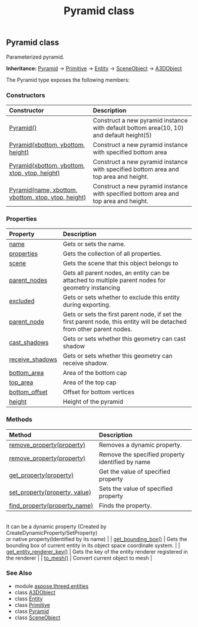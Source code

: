 ﻿---
title: Pyramid class
second_title: Aspose.3D for Python via .NET API References
description: 
type: docs
weight: 290
url: /python-net/aspose.threed.entities/pyramid/
is_root: false
---

## Pyramid class

Parameterized pyramid.



**Inheritance:** [Pyramid](/3d/python-net/aspose.threed.entities/pyramid) → 
[Primitive](/3d/python-net/aspose.threed.entities/primitive) → 
[Entity](/3d/python-net/aspose.threed/entity) → 
[SceneObject](/3d/python-net/aspose.threed/sceneobject) → 
[A3DObject](/3d/python-net/aspose.threed/a3dobject)



The Pyramid type exposes the following members:

### Constructors
| Constructor | Description |
| :- | :- |
| [Pyramid()](/3d/python-net/aspose.threed.entities/pyramid/__init__/#) | Construct a new pyramid instance with default bottom area(10, 10) and default height(5) |
| [Pyramid(xbottom, ybottom, height)](/3d/python-net/aspose.threed.entities/pyramid/__init__/#float-float-float) | Construct a new pyramid instance with specified bottom area |
| [Pyramid(xbottom, ybottom, xtop, ytop, height)](/3d/python-net/aspose.threed.entities/pyramid/__init__/#float-float-float-float-float) | Construct a new pyramid instance with specified bottom area and top area and height. |
| [Pyramid(name, xbottom, ybottom, xtop, ytop, height)](/3d/python-net/aspose.threed.entities/pyramid/__init__/#str-float-float-float-float-float) | Construct a new pyramid instance with specified bottom area and top area and height. |


### Properties
| Property | Description |
| :- | :- |
| [name](/3d/python-net/aspose.threed.entities/pyramid/name) | Gets or sets the name. |
| [properties](/3d/python-net/aspose.threed.entities/pyramid/properties) | Gets the collection of all properties. |
| [scene](/3d/python-net/aspose.threed.entities/pyramid/scene) | Gets the scene that this object belongs to |
| [parent_nodes](/3d/python-net/aspose.threed.entities/pyramid/parent_nodes) | Gets all parent nodes, an entity can be attached to multiple parent nodes for geometry instancing |
| [excluded](/3d/python-net/aspose.threed.entities/pyramid/excluded) | Gets or sets whether to exclude this entity during exporting. |
| [parent_node](/3d/python-net/aspose.threed.entities/pyramid/parent_node) | Gets or sets the first parent node, if set the first parent node, this entity will be detached from other parent nodes. |
| [cast_shadows](/3d/python-net/aspose.threed.entities/pyramid/cast_shadows) | Gets or sets whether this geometry can cast shadow |
| [receive_shadows](/3d/python-net/aspose.threed.entities/pyramid/receive_shadows) | Gets or sets whether this geometry can receive shadow. |
| [bottom_area](/3d/python-net/aspose.threed.entities/pyramid/bottom_area) | Area of the bottom cap |
| [top_area](/3d/python-net/aspose.threed.entities/pyramid/top_area) | Area of the top cap |
| [bottom_offset](/3d/python-net/aspose.threed.entities/pyramid/bottom_offset) | Offset for bottom vertices |
| [height](/3d/python-net/aspose.threed.entities/pyramid/height) | Height of the pyramid |


### Methods
| Method | Description |
| :- | :- |
| [remove_property(property)](/3d/python-net/aspose.threed.entities/pyramid/remove_property/#Property) | Removes a dynamic property. |
| [remove_property(property)](/3d/python-net/aspose.threed.entities/pyramid/remove_property/#str) | Remove the specified property identified by name |
| [get_property(property)](/3d/python-net/aspose.threed.entities/pyramid/get_property/#str) | Get the value of specified property |
| [set_property(property, value)](/3d/python-net/aspose.threed.entities/pyramid/set_property/#str-any) | Sets the value of specified property |
| [find_property(property_name)](/3d/python-net/aspose.threed.entities/pyramid/find_property/#str) | Finds the property.<br/>It can be a dynamic property (Created by CreateDynamicProperty/SetProperty) <br/>or native property(Identified by its name) |
| [get_bounding_box()](/3d/python-net/aspose.threed.entities/pyramid/get_bounding_box/#) | Gets the bounding box of current entity in its object space coordinate system. |
| [get_entity_renderer_key()](/3d/python-net/aspose.threed.entities/pyramid/get_entity_renderer_key/#) | Gets the key of the entity renderer registered in the renderer |
| [to_mesh()](/3d/python-net/aspose.threed.entities/pyramid/to_mesh/#) | Convert current object to mesh |



### See Also
* module [aspose.threed.entities](..)
* class [A3DObject](/3d/python-net/aspose.threed/a3dobject)
* class [Entity](/3d/python-net/aspose.threed/entity)
* class [Primitive](/3d/python-net/aspose.threed.entities/primitive)
* class [Pyramid](/3d/python-net/aspose.threed.entities/pyramid)
* class [SceneObject](/3d/python-net/aspose.threed/sceneobject)
